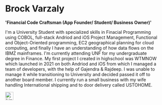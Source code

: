 # Brock Varzaly

**'Financial Code Craftsman (App Founder/ Student/ Business Owner)'**

I'm a University Student with specialized skills in Finacial Programming using COBOL, full-stack Andriod and iOS Project Management, Functional and Object-Oriented programming,  EC2 geographical planning for cloud computing, and finally I have an understanding of how data flows on the IBMZ mainframes. I'm currently attending UNF for my undergraduate degree in Finance. My first project I created in highschool was WTMNOW which launched in 2021 on both Andriod and iOS from which I managed a team of developers, with the help of Gajendra & Rajdeep. I was unable to manage it while transitioning to University and decided passed it off to another board member. I currently run a small business with my wife handling International shipping and to door delivery called USTOHOME.

<!-- Social badges section -->
<!-- Badges with custom icons - https://github.com/DenverCoder1/custom-icon-badges -->
<!-- View counter - https://github.com/DenverCoder1/Simple-View-Counter -->
<p align="center">          
  <a href="https://www.linkedin.com/in/brock-varzaly-014b812aa/">
    <img align="left" alt="LinkedIn Link" width="26px" title="LinkedIn" src="https://cdn.jsdelivr.net/gh/devicons/devicon@latest/icons/linkedin/linkedin-original.svg" style="padding-right:10px;" /></a>

</p>
